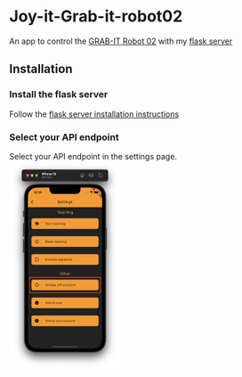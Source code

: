 # Joy-it-Grab-it-robot02
An app to control the [GRAB-IT Robot 02](https://joy-it.net/de/products/Robot02) with my [flask server](https://github.com/floodoo/Joy-it-Grab-it-robot02-backend)

## Installation

### Install the flask server
Follow the [flask server installation instructions](https://github.com/floodoo/Joy-it-Grab-it-robot02-backend)

### Select your API endpoint
Select your API endpoint in the settings page.
<img src="https://github.com/floodoo/Joy-it-Grab-it-robot02-frontend/blob/main/assets/images/settings_page_change_url.png?raw=true" width="200">